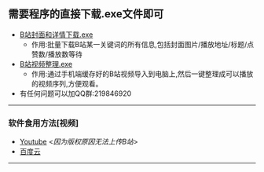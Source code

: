 ## 需要程序的直接下载.exe文件即可
- [B站封面和详情下载.exe](https://github.com/AYiXi/Bilibili/raw/master/B%E7%AB%99%E5%B0%81%E9%9D%A2%E5%92%8C%E8%AF%A6%E6%83%85%E4%B8%8B%E8%BD%BD.exe)
   - 作用:批量下载B站某一关键词的所有信息,包括封面图片/播放地址/标题/点赞数/播放数等待
- [B站视频整理.exe](https://github.com/AYiXi/Bilibili/raw/master/B%E7%AB%99%E8%A7%86%E9%A2%91%E6%95%B4%E7%90%86.exe)
   - 作用:通过手机端缓存好的B站视频导入到电脑上,然后一键整理成可以播放的视频序列,方便观看。
- 有任何问题可以加QQ群:219846920 
---
### 软件食用方法[视频]
- [Youtube](https://www.youtube.com/watch?v=nuPFu6QBeK8)   <*因为版权原因无法上传B站*>
- [百度云](https://pan.baidu.com/s/1mfh2m1l-jTlxG_dXTq0u2g)

---


